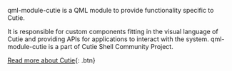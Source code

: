 qml-module-cutie is a QML module to provide functionality specific to Cutie.

It is responsible for custom components fitting in the visual language of Cutie and providing APIs for applications to interact with the system. qml-module-cutie is a part of Cutie Shell Community Project.

[Read more about Cutie](https://cutie-shell.org){: .btn}